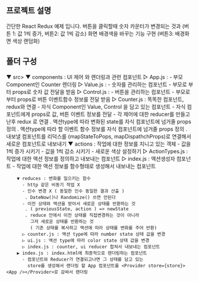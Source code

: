 ## 프로젝트 설명
간단한 React Redux 예제 입니다.
버튼을 클릭할때 숫자 카운터가 변경되는 것과 
(버튼 1: 값 1씩 증가, 버튼2: 값 1씩 감소)
화면 배경색을 바꾸는 기능 구현
(버튼3: 배경화면 색상 랜덤화)
## 폴더 구성

▼ src>
        ▼ components : UI 제어 와 랜더링과 관련 컴포넌트
          ▷ App.js : 
            - 부모 Component인 Counter 렌더링
          ▷ Value.js : 
            - 숫자를 관리하는 컴포넌트
            - 부모로 부터 props로 숫자 값 전달을 받음
          ▷ Control.js : 
            - 버튼을 관리하는 컴포넌트
            - 부모로 부터 props로 버튼 이벤트함수 정보를 전달 받음
          ▷ Counter.js : 똑똑한 컴포넌트, redux와 연결
            - 자식 Component인 Value, Control 을 담고 있는 컴포넌트
            - 자식 컴포넌트에게 props로 값, 버튼 이벤트 정보를 전달
            - 각 제어에 대한 reducer를 만들고 난후 redux 로 연결
              . 액션type에 따라 변화된 state를 자식 컴포넌트에
                넘거줄 props 정의
              . 액션type에 따라 할 이벤트 함수 정보를 
                자식 컴포넌트에 넘거줄 props 정의
              . 내보낼 컴포넌트를 리덕스를
                (mapStateToPops, mapDispathchProps)로 연결해서 새로운 컴포넌트로 내보내기
        ▼ actions : 작업에 대한 정보를 지니고 있는 객체
          - 값을 1씩 증가 시키기
          - 값을 1씩 감소 시키기
          - 새로운 색상 설정하기
          ▷ ActionTypes.js : 작업에 대한 액션 정보를 정의하고 내보내는 컴포넌트
          ▷ index.js : 액션생성자 컴포넌트
            - 작업에 대한 액션 정보를 함수형태로 생성해서 내보내는 컴포넌트         

        ▼ reduces : 변화를 일으키는 함수
          - http 같은 비동기 작업 X
          - 인수 변경 X ( 동일한 인수 동일한 결과 산출 ) 
           . DateNow()나 Randomize() 쓰면 안된다
          - 이전 상태와 액션을 받아서 새로운 상태를 반환하는 것
           . ( previousState, action ) => newState
           . reduce 안에서 이전 상태를 직접변경하는 것이 아니라
             그저 새로운 상태를 반환하는 것
             ( 기존 상태를 복사하고 액션에 따라 상태를 변화를 주어 반환)
          ▷ counter.js : 액션 type에 따라 number state 상태 값을 변경
          ▷ ui.js : 액션 type에 따라 color state 상태 값을 변경
          ▷ index.js : counter, ui reducer 합쳐서 내보내는 컴포넌트
        ▶ index.js : index.html에 최종적으로 랜더링하는 컴포넌트
          - 컴포넌트와 Reducer가 연결되고나면 그 상태를 담고 있는
            store를 생성해서 랜더링 할 App 컴포넌트를 <Provider store={store}><App /></Provider>로 감싸서 랜더링